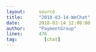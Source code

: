 ```yaml
---
layout:     source 
title:      "2018-03-14-WeChat"
date:       2018-03-14 12:00:00
author:     "PaymentGroup"
lines:      476 
tag:		  [chat]
---
```


